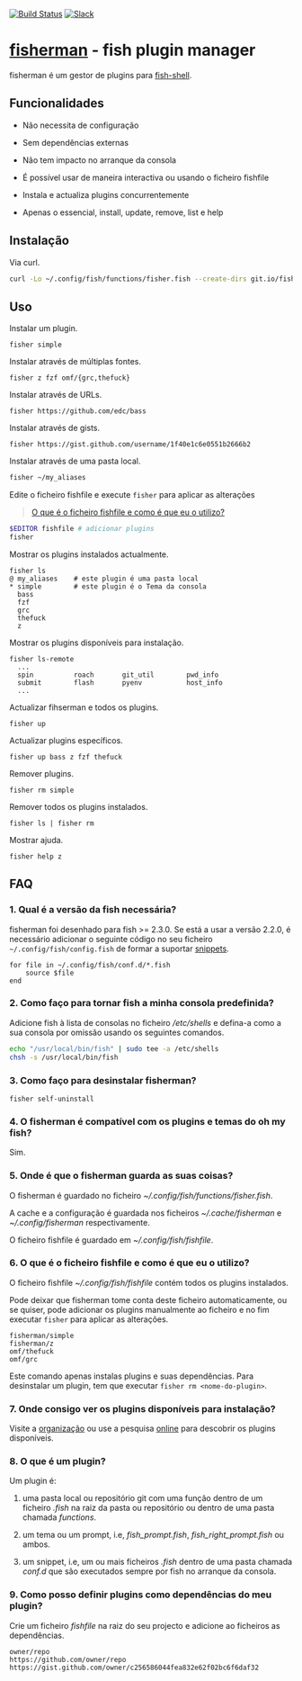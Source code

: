 [slack-link]: https://fisherman-wharf.herokuapp.com/
[slack-badge]: https://fisherman-wharf.herokuapp.com/badge.svg
[travis-link]: https://travis-ci.org/fisherman/fisherman
[travis-badge]: https://img.shields.io/travis/fisherman/fisherman.svg

[organização]: https://github.com/fisherman
[fish-shell]: https://github.com/fish-shell/fish-shell
[fisherman]: http://fisherman.sh
[online]: http://fisherman.sh/#search

[![Build Status][travis-badge]][travis-link]
[![Slack][slack-badge]][slack-link]

# [fisherman] - fish plugin manager

fisherman é um gestor de plugins para [fish-shell].

## Funcionalidades

* Não necessita de configuração

* Sem dependências externas

* Não tem impacto no arranque da consola

* É possível usar de maneira interactiva ou usando o ficheiro fishfile

* Instala e actualiza plugins concurrentemente

* Apenas o essencial, install, update, remove, list e help

## Instalação

Via curl.

```sh
curl -Lo ~/.config/fish/functions/fisher.fish --create-dirs git.io/fisherman
```

## Uso

Instalar um plugin.

```
fisher simple
```

Instalar através de  múltiplas fontes.

```
fisher z fzf omf/{grc,thefuck}
```

Instalar através de URLs.

```
fisher https://github.com/edc/bass
```

Instalar através de gists.

```
fisher https://gist.github.com/username/1f40e1c6e0551b2666b2
```

Instalar através de uma pasta local.

```sh
fisher ~/my_aliases
```

Edite o ficheiro fishfile e execute `fisher` para aplicar as alterações

> [O que é o ficheiro fishfile e como é que eu o utilizo?](#6-o-que-é-o-ficheiro-fishfile-e-como-é-que-eu-o-utilizo)

```sh
$EDITOR fishfile # adicionar plugins
fisher
```

Mostrar os plugins instalados actualmente.

```ApacheConf
fisher ls
@ my_aliases    # este plugin é uma pasta local
* simple        # este plugin é o Tema da consola
  bass
  fzf
  grc
  thefuck
  z
```

Mostrar os plugins disponíveis para instalação.

```ApacheConf
fisher ls-remote
  ...
  spin          roach       git_util        pwd_info
  submit        flash       pyenv           host_info
  ...
```

Actualizar fihserman e todos os plugins.

```
fisher up
```

Actualizar plugins específicos.

```
fisher up bass z fzf thefuck
```

Remover plugins.

```
fisher rm simple
```

Remover todos os plugins instalados.

```
fisher ls | fisher rm
```

Mostrar ajuda.

```
fisher help z
```

## FAQ

### 1. Qual é a versão da fish necessária?

fisherman foi desenhado para fish >= 2.3.0. Se está a usar a versão 2.2.0, é necessário adicionar o seguinte código no seu ficheiro `~/.config/fish/config.fish` de formar a suportar [snippets](#8-o-que-é-um-plugin).

```fish
for file in ~/.config/fish/conf.d/*.fish
    source $file
end
```

### 2. Como faço para tornar fish a minha consola predefinida?

Adicione fish à lista de consolas no ficheiro */etc/shells* e defina-a como a sua consola por omissão usando os seguintes comandos.

```sh
echo "/usr/local/bin/fish" | sudo tee -a /etc/shells
chsh -s /usr/local/bin/fish
```

### 3. Como faço para desinstalar fisherman?
```fish
fisher self-uninstall
```

### 4. O fisherman é compatível com os plugins e temas do oh my fish?

Sim.

### 5. Onde é que o fisherman guarda as suas coisas?

O fisherman é guardado no ficheiro *~/.config/fish/functions/fisher.fish*.

A cache e a configuração é guardada nos ficheiros *~/.cache/fisherman* e *~/.config/fisherman* respectivamente.

O ficheiro fishfile é guardado em *~/.config/fish/fishfile*.

### 6. O que é o ficheiro fishfile e como é que eu o utilizo?

O ficheiro fishfile *~/.config/fish/fishfile* contém todos os plugins instalados.

Pode deixar que fisherman tome conta deste ficheiro automaticamente, ou se quiser, pode adicionar os plugins manualmente ao ficheiro e no fim executar `fisher` para aplicar as alterações.

```
fisherman/simple
fisherman/z
omf/thefuck
omf/grc
```

Este comando apenas instalas plugins e suas dependências. Para desinstalar um plugin, tem que executar `fisher rm <nome-do-plugin>`.

### 7. Onde consigo ver os plugins disponíveis para instalação?

Visite a [organização] ou use a pesquisa [online] para descobrir os plugins disponíveis.

### 8. O que é um plugin?

Um plugin é:

1. uma pasta local ou repositório git com uma função dentro de um ficheiro *.fish* na raiz da pasta ou repositório ou dentro de uma pasta chamada *functions*.

2. um tema ou um prompt, i.e, *fish_prompt.fish*, *fish_right_prompt.fish* ou ambos.

3. um snippet, i.e, um ou mais ficheiros *.fish* dentro de uma pasta chamada *conf.d* que são executados sempre por fish no arranque da consola.

### 9. Como posso definir plugins como dependências do meu plugin?

Crie um ficheiro *fishfile* na raiz do seu projecto e adicione ao ficheiros as dependências.

```fish
owner/repo
https://github.com/owner/repo
https://gist.github.com/owner/c256586044fea832e62f02bc6f6daf32
```
